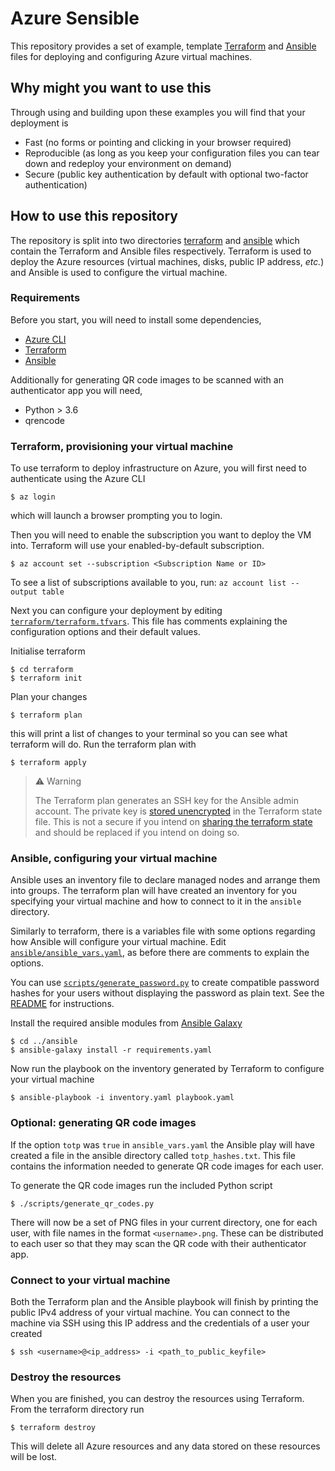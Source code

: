 # Azure Sensible

This repository provides a set of example, template
[Terraform](https://www.terraform.io/) and [Ansible](https://www.ansible.com)
files for deploying and configuring Azure virtual machines.

## Why might you want to use this

Through using and building upon these examples you will find that your
deployment is

- Fast (no forms or pointing and clicking in your browser required)
- Reproducible (as long as you keep your configuration files you can tear down
  and redeploy your environment on demand)
- Secure (public key authentication by default with optional two-factor
  authentication)

## How to use this repository

The repository is split into two directories [terraform](./terraform) and
[ansible](./ansible) which contain the Terraform and Ansible files respectively.
Terraform is used to deploy the Azure resources (virtual machines, disks, public
IP address, _etc._) and Ansible is used to configure the virtual machine.

### Requirements

Before you start, you will need to install some dependencies,

- [Azure CLI](https://docs.microsoft.com/en-us/cli/azure/install-azure-cli)
- [Terraform](https://learn.hashicorp.com/tutorials/terraform/install-cli)
- [Ansible](https://docs.ansible.com/ansible/latest/installation_guide/intro_installation.html)

Additionally for generating QR code images to be scanned with an authenticator
app you will need,

- Python > 3.6
- qrencode

### Terraform, provisioning your virtual machine

To use terraform to deploy infrastructure on Azure, you will first need to
authenticate using the Azure CLI

```
$ az login
```

which will launch a browser prompting you to login.

Then you will need to enable the subscription you want to deploy the VM into.
Terraform will use your enabled-by-default subscription.

```
$ az account set --subscription <Subscription Name or ID>
```

To see a list of subscriptions available to you, run: `az account list --output table`

Next you can configure your deployment by editing
[`terraform/terraform.tfvars`](terraform/terraform.tfvars). This file has
comments explaining the configuration options and their default values.

Initialise terraform

```
$ cd terraform
$ terraform init
```

Plan your changes

```
$ terraform plan
```

this will print a list of changes to your terminal so you can see what terraform
will do. Run the terraform plan with

```
$ terraform apply
```

> :warning: Warning
>
> The Terraform plan generates an SSH key for the Ansible admin account. The
> private key is [stored
> unencrypted](https://registry.terraform.io/providers/hashicorp/tls/latest/docs/resources/private_key)
> in the Terraform state file. This is not a secure if you intend on [sharing
> the terraform state](https://www.terraform.io/docs/state/remote.html) and
> should be replaced if you intend on doing so.

### Ansible, configuring your virtual machine

Ansible uses an inventory file to declare managed nodes and arrange them into
groups. The terraform plan will have created an inventory for you specifying
your virtual machine and how to connect to it in the `ansible` directory.

Similarly to terraform, there is a variables file with some options regarding
how Ansible will configure your virtual machine. Edit
[`ansible/ansible_vars.yaml`](ansible/ansible_vars.yaml), as before there are
comments to explain the options.

You can use [`scripts/generate_password.py`](scripts/generate_password.py) to
create compatible password hashes for your users without displaying the password
as plain text. See the [README](scripts/README.md#generating-password-hashes)
for instructions.

Install the required ansible modules from [Ansible
Galaxy](https://galaxy.ansible.com)

```
$ cd ../ansible
$ ansible-galaxy install -r requirements.yaml
```

Now run the playbook on the inventory generated by Terraform to configure your
virtual machine

```
$ ansible-playbook -i inventory.yaml playbook.yaml
```

### Optional: generating QR code images

If the option `totp` was `true` in `ansible_vars.yaml` the Ansible play will
have created a file in the ansible directory called `totp_hashes.txt`. This file
contains the information needed to generate QR code images for each user.

To generate the QR code images run the included Python script

```
$ ./scripts/generate_qr_codes.py
```

There will now be a set of PNG files in your current directory, one for each
user, with file names in the format `<username>.png`. These can be distributed
to each user so that they may scan the QR code with their authenticator app.

### Connect to your virtual machine

Both the Terraform plan and the Ansible playbook will finish by printing the
public IPv4 address of your virtual machine. You can connect to the machine
via SSH using this IP address and the credentials of a user your created

```
$ ssh <username>@<ip_address> -i <path_to_public_keyfile>
```

### Destroy the resources

When you are finished, you can destroy the resources using Terraform. From the
terraform directory run

```
$ terraform destroy
```

This will delete all Azure resources and any data stored on these resources will
be lost.
